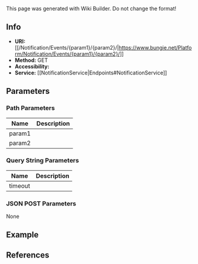 <span class="wiki-builder">This page was generated with Wiki Builder. Do not change the format!</span>

## Info

* **URI:** [[/Notification/Events/{param1}/{param2}/|https://www.bungie.net/Platform/Notification/Events/{param1}/{param2}/]]
* **Method:** GET
* **Accessibility:** 
* **Service:** [[NotificationService|Endpoints#NotificationService]]

## Parameters
### Path Parameters
Name | Description
---- | -----------
param1 | 
param2 | 

### Query String Parameters
Name | Description
---- | -----------
timeout | 

### JSON POST Parameters
None

## Example


## References
